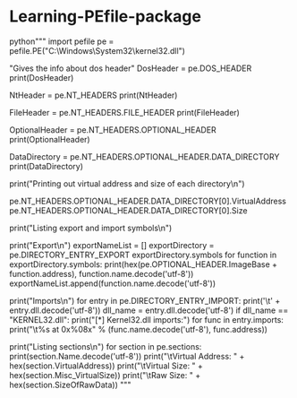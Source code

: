 # Learning-PEfile-package
python"""
import pefile
pe = pefile.PE("C:\Windows\System32\kernel32.dll")

"Gives the info about dos header"
DosHeader = pe.DOS_HEADER
print(DosHeader)


NtHeader = pe.NT_HEADERS
print(NtHeader)

FileHeader = pe.NT_HEADERS.FILE_HEADER
print(FileHeader)


OptionalHeader = pe.NT_HEADERS.OPTIONAL_HEADER
print(OptionalHeader)


DataDirectory = pe.NT_HEADERS.OPTIONAL_HEADER.DATA_DIRECTORY
print(DataDirectory)

print("Printing out virtual address and size of each directory\n")

pe.NT_HEADERS.OPTIONAL_HEADER.DATA_DIRECTORY[0].VirtualAddress
pe.NT_HEADERS.OPTIONAL_HEADER.DATA_DIRECTORY[0].Size

print("Listing export and import symbols\n")


print("Export\n")
exportNameList = []
exportDirectory = pe.DIRECTORY_ENTRY_EXPORT
exportDirectory.symbols 
for function in exportDirectory.symbols:
     print(hex(pe.OPTIONAL_HEADER.ImageBase + function.address), function.name.decode('utf-8'))
     exportNameList.append(function.name.decode('utf-8'))


print("Imports\n")
for entry in pe.DIRECTORY_ENTRY_IMPORT:
    print('\t' + entry.dll.decode('utf-8'))
    dll_name = entry.dll.decode('utf-8')
    if dll_name == "KERNEL32.dll":
        print("[*] Kernel32.dll imports:")
        for func in entry.imports:
            print("\t%s at 0x%08x" % (func.name.decode('utf-8'), func.address))


print("Listing sections\n")
for section in pe.sections:
    print(section.Name.decode('utf-8'))
    print("\tVirtual Address: " + hex(section.VirtualAddress))
    print("\tVirtual Size: " + hex(section.Misc_VirtualSize))
    print("\tRaw Size: " + hex(section.SizeOfRawData))
"""





